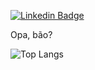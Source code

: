 [![Linkedin Badge](https://img.shields.io/badge/-LinkedIn-blue?style=flat-square&logo=Linkedin&logoColor=white&link=https://www.linkedin.com/in/jose-neto-753a0018b/)](https://www.linkedin.com/in/jose-neto-753a0018b/)

Opa, bão?

![Top Langs](https://github-readme-stats.vercel.app/api/top-langs/?username=zenetoshl&theme=tokyonight&exclude_repo=Teamfight-Comps)
